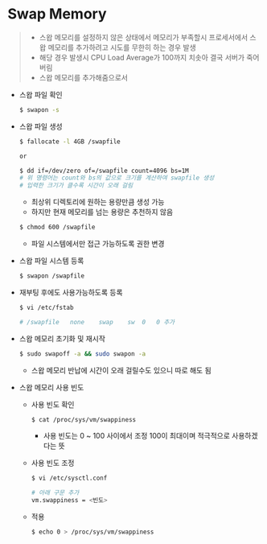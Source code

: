 # Swap Memory

> - 스왑 메모리를 설정하지 않은 상태에서 메모리가 부족할시 프로세서에서 스왑 메모리를 추가하려고 시도를 무한히 하는 경우 발생
> - 해당 경우 발생시 CPU Load Average가 100까지 치솟아 결국 서버가 죽어버림
> - 스왑 메모리를 추가해줌으로서 

- 스왑 파일 확인

  ```bash
  $ swapon -s
  ```

- 스왑 파일 생성

  ```bash
  $ fallocate -l 4GB /swapfile

  or 

  $ dd if=/dev/zero of=/swapfile count=4096 bs=1M
  # 위 명령어는 count와 bs의 값으로 크기를 계산하여 swapfile 생성
  # 입력한 크기가 클수록 시간이 오래 걸림
  ```

  - 최상위 디렉토리에 원하는 용량만큼 생성 가능
  - 하지만 현재 메모리를 넘는 용량은 추천하지 않음

  ```bash
  $ chmod 600 /swapfile
  ```

  - 파일 시스템에서만 접근 가능하도록 권한 변경

- 스왑 파일 시스템 등록

  ```bash
  $ swapon /swapfile
  ```
  
- 재부팅 후에도 사용가능하도록 등록

  ```bash
  $ vi /etc/fstab
  
  # /swapfile	none	swap	sw	0	0 추가
  ```

- 스왑 메모리 초기화 및 재시작

  ```bash
  $ sudo swapoff -a && sudo swapon -a
  ```

  - 스왑 메모리 반납에 시간이 오래 걸릴수도 있으니 따로 해도 됨

- 스왑 메모리 사용 빈도

  - 사용 빈도 확인

    ```bash
    $ cat /proc/sys/vm/swappiness
    ```

    - 사용 빈도는 0 ~ 100 사이에서 조정 100이 최대이며 적극적으로 사용하겠다는 뜻

  - 사용 빈도 조정

    ```bash
    $ vi /etc/sysctl.conf
    ```

    ```bash
    # 아래 구문 추가
    vm.swappiness = <빈도>
    ```

  - 적용

    ```bash
    $ echo 0 > /proc/sys/vm/swappiness
    ```

    

  
